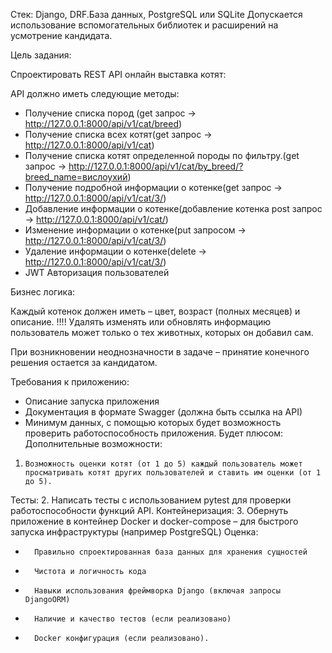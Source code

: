  Стек:
Django, DRF.База данных, PostgreSQL или SQLite
Допускается использование вспомогательных библиотек и расширений на усмотрение кандидата.

 Цель задания:
 
Спроектировать REST API онлайн выставка котят:
                                                                       	
 API должно иметь следующие методы:
 - Получение списка пород (get запрос -> http://127.0.0.1:8000/api/v1/cat/breed)
- Получение списка всех котят(get запрос -> http://127.0.0.1:8000/api/v1/cat)
- Получение списка котят определенной породы по фильтру.(get запрос -> http://127.0.0.1:8000/api/v1/cat/by_breed/?breed_name=вислоухий)
- Получение подробной информации о котенке(get запрос -> http://127.0.0.1:8000/api/v1/cat/3/)
- Добавление информации о котенке(добавление котенка post запрос -> http://127.0.0.1:8000/api/v1/cat/)
- Изменение информации о котенке(put запросом -> http://127.0.0.1:8000/api/v1/cat/3/)
- Удаление информации о котенке(delete -> http://127.0.0.1:8000/api/v1/cat/3/)
- JWT Авторизация пользователей
 
Бизнес логика:
 
Каждый котенок должен иметь – цвет, возраст (полных месяцев) и описание.
!!!! Удалять изменять или обновлять информацию пользователь может только о тех животных, которых он добавил сам.

 При возникновении неоднозначности в задаче – принятие конечного решения остается за кандидатом.

 Требования к приложению:



- Описание запуска приложения
- Документация в формате Swagger (должна быть ссылка на API)
 - Минимум данных, с помощью которых будет возможность проверить работоспособность приложения.
Будет плюсом:
Дополнительные возможности:
1.     Возможность оценки котят (от 1 до 5) каждый пользователь может просматривать котят других пользователей и ставить им оценки (от 1 до 5).
Тесты:
2.     Написать тесты с использованием pytest для проверки работоспособности функций API.
Контейнеризация:
3.     Обернуть приложение в контейнер Docker и docker-compose – для быстрого запуска инфраструктуры (например PostgreSQL)
Оценка:
-       Правильно спроектированная база данных для хранения сущностей
-       Чистота и логичность кода
-       Навыки использования фреймворка Django (включая запросы DjangoORM)
-       Наличие и качество тестов (если реализовано)
-       Docker конфигурация (если реализовано).
